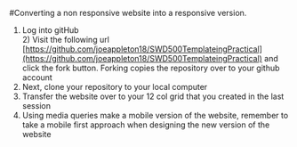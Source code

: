 #Converting a non responsive website into a responsive version. 
 1) Log into gitHub    
	 2) Visit the following url [https://github.com/joeappleton18/SWD500TemplateingPractical](https://github.com/joeappleton18/SWD500TemplateingPractical) and click the fork button. Forking copies the repository over to your github account     
 3) Next, clone your repository to your local computer    
 4) Transfer the website over to your 12 col grid that you created in the last session 
 5) Using media queries make a mobile version of the website, remember to take a mobile first approach when designing the new version of the website    
 
 
